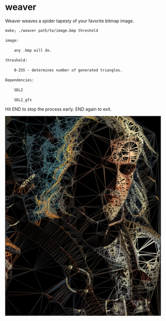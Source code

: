 # weaver

Weaver weaves a spider tapesty of your favorite bitmap image.

    make; ./weaver path/to/image.bmp threshold

    image:

        any .bmp will do.

    threshold:

        0-255 - determines number of generated triangles.

    Dependencies:

        SDL2

        SDL2_gfx

Hit END to stop the process early. END again to exit.

![screenshot](scrots/2018-01-27-211457_600x768_scrot.png)
